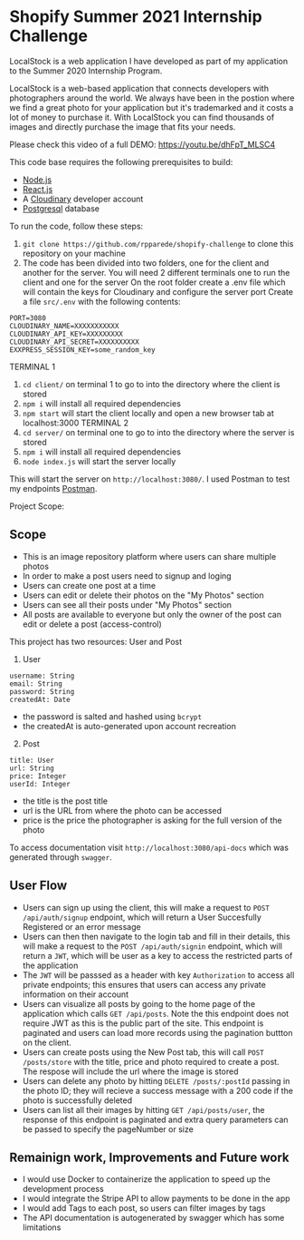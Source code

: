 # Shopify Summer 2021 Internship Challenge

LocalStock is a web application I have developed as part of my application to the Summer 2020 Internship Program.

LocalStock is a web-based application that connects developers with photographers around the world. We always have been in the postion where we find a great photo for your application but it's trademarked and it costs a lot of money to purchase it. With LocalStock you can find thousands of images and directly purchase the image that fits your needs.

Please check this video of a full DEMO: 
https://youtu.be/dhFpT_MLSC4

This code base requires the following prerequisites to build:

- [Node.js](https://nodejs.org/en/)
- [React.js](https://reactjs.org/)
- A [Cloudinary](https://cloudinary.com) developer account
- [Postgresql](https://www.postgresql.org/) database

To run the code, follow these steps:

1. `git clone https://github.com/rpparede/shopify-challenge` to clone this repository on your machine
2. The code has been divided into two folders, one for the client and another for the server. You will need 2 different terminals one to run the client and one for the server
On the root folder create a .env file which will contain the keys for Cloudinary and configure the server port
Create a file `src/.env` with the following contents:

```
PORT=3080
CLOUDINARY_NAME=XXXXXXXXXXX
CLOUDINARY_API_KEY=XXXXXXXXX
CLOUDINARY_API_SECRET=XXXXXXXXXX
EXXPRESS_SESSION_KEY=some_random_key
```

TERMINAL 1
1. `cd client/` on terminal 1 to go to into the directory where the client is stored
2. `npm i` will install all required dependencies
3. `npm start` will start the client locally and open a new browser tab at localhost:3000
TERMINAL 2
2. `cd server/` on terminal one to go to into the directory where the server is stored
3. `npm i` will install all required dependencies
4. `node index.js` will start the server locally



This will start the server on `http://localhost:3080/`. 
I used Postman to test my endpoints [Postman](https://www.getpostman.com).


Project Scope:

## Scope

- This is an image repository platform where users can share multiple photos
- In  order to make a post users need to signup and loging
- Users can create one post at a time
- Users can edit or delete their photos on the "My Photos" section
- Users can see all their posts under "My Photos" section
- All posts are available to everyone but only the owner of the post can edit or delete a post (access-control)

This project has two resources: User and Post

1. User

```
username: String
email: String
password: String
createdAt: Date
```

- the password is salted and hashed using `bcrypt`
- the createdAt is auto-generated upon account recreation

2. Post

```
title: User
url: String
price: Integer
userId: Integer
```

- the title is the post title
- url is the URL from where the photo can be accessed
- price is the price the photographer is asking for the full version of the photo


To access documentation visit `http://localhost:3080/api-docs` which was generated through `swagger`.


## User Flow

- Users can sign up using the client, this will make a request to `POST /api/auth/signup` endpoint, which will return a User Succesfully Registered or an error message
- Users can then then navigate to the login tab and fill in their details, this will make a request to the `POST /api/auth/signin` endpoint, which will return a `JWT`, which will be user as a key to access the restricted parts of the application
- The `JWT` will be passsed as a header with key `Authorization` to access all private endpoints; this ensures that users can access any private information on their account
- Users can visualize all posts by going to the home page of the application which calls `GET /api/posts`. Note the this endpoint does not require JWT as this is the public part of the site. This endpoint is paginated and users can load more records using the pagination buttton on the client.
- Users can create posts using the New Post tab, this will call `POST /posts/store` with the title, price and photo required to create a post. The respose will include the url where the image is stored
- Users can delete any photo by hitting `DELETE /posts/:postId` passing in the photo ID; they will recieve a success message with a 200 code if the photo is successfully deleted
- Users can list all their images by hitting `GET /api/posts/user`, the response of this endpoint is paginated and extra query parameters can be passed to specify the pageNumber or size


## Remainign work, Improvements and Future work

  - I would use Docker to containerize the application to speed up the development process 
  - I would integrate the Stripe API to allow payments to be done in the app 
  - I would add Tags to each post, so users can filter images by tags 
  - The API documentation is autogenerated by swagger which has some limitations
